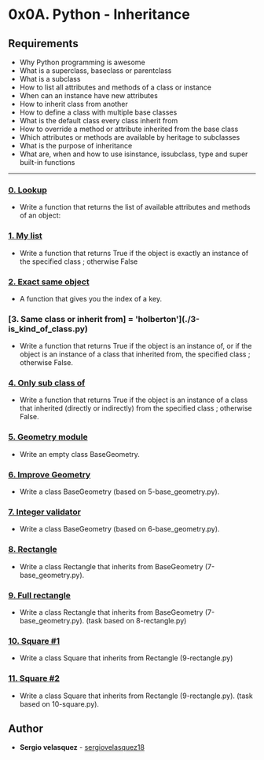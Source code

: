 # 0x0A. Python - Inheritance

## Requirements
* Why Python programming is awesome
* What is a superclass, baseclass or parentclass
* What is a subclass
* How to list all attributes and methods of a class or instance
* When can an instance have new attributes
* How to inherit class from another
* How to define a class with multiple base classes
* What is the default class every class inherit from
* How to override a method or attribute inherited from the base class
* Which attributes or methods are available by heritage to subclasses
* What is the purpose of inheritance
* What are, when and how to use isinstance, issubclass, type and super built-in functions

---

### [0. Lookup](./0-lookup.py)
* Write a function that returns the list of available attributes and methods of an object:

### [1. My list](./1-my_list.py)
* Write a function that returns True if the object is exactly an instance of the specified class ; otherwise False

### [2. Exact same object](./2-is_same_class.py)
* A function that gives you the index of a key.

### [3. Same class or inherit from] = 'holberton'](./3-is_kind_of_class.py)
* Write a function that returns True if the object is an instance of, or if the object is an instance of a class that inherited from, the specified class ; otherwise False.

### [4. Only sub class of](./4-inherits_from.py)
* Write a function that returns True if the object is an instance of a class that inherited (directly or indirectly) from the specified class ; otherwise False.

### [5. Geometry module](./5-base_geometry.py)
* Write an empty class BaseGeometry.

### [6. Improve Geometry](./6-base_geometry.py)
* Write a class BaseGeometry (based on 5-base_geometry.py).

### [7. Integer validator](./7-base_geometry.py)
* Write a class BaseGeometry (based on 6-base_geometry.py).

### [8. Rectangle](./8-rectangle.py)
* Write a class Rectangle that inherits from BaseGeometry (7-base_geometry.py).

### [9. Full rectangle](./9-rectangle.py)
* Write a class Rectangle that inherits from BaseGeometry (7-base_geometry.py). (task based on 8-rectangle.py)

### [10. Square #1](./10-square.py)
* Write a class Square that inherits from Rectangle (9-rectangle.py)

### [11. Square #2](./11-square.py)
* Write a class Square that inherits from Rectangle (9-rectangle.py). (task based on 10-square.py).

## Author
* **Sergio velasquez** - [sergiovelasquez18](https://github.com/sergiovelasquez18)